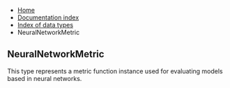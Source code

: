 <ul class="breadcrumb">
    <li><a href="">Home</a></li>
    <li><a href="documentation">Documentation index</a></li>
    <li><a href="types/">Index of data types</a></li>
    <li>NeuralNetworkMetric</li>
</ul>

## NeuralNetworkMetric

This type represents a metric function instance used for evaluating models based in neural networks.
